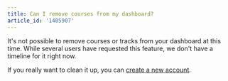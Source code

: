 ```yaml
---
title: Can I remove courses from my dashboard?
article_id: '1405907'
---
```


It's not possible to remove courses or tracks from your dashboard at this time. While several users have requested this feature, we don't have a timeline for it right now.

If you really want to clean it up, you can [create a new account](http://help.codecademy.com/customer/portal/articles/1394081-how-do-i-delete-my-account-).